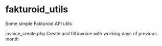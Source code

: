 # fakturoid_utils
Some simple Fakturoid API utils

invoice_create.php  Create and fill invoice with working days of previous month
